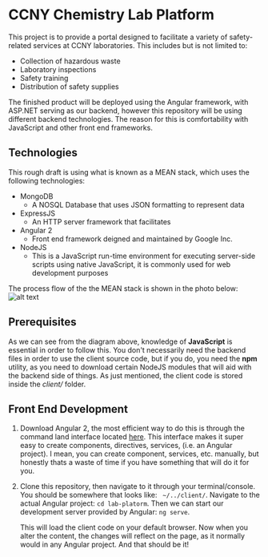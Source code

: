 # CCNY Chemistry Lab Platform

This project is to provide a portal designed to facilitate a variety of safety-related services at CCNY laboratories.
This includes but is not limited to: 
* Collection of hazardous waste 
* Laboratory inspections 
* Safety training 
* Distribution of safety supplies 

The finished product will be deployed using the Angular framework, with ASP.NET serving as our backend, however this repository will be using different backend technologies. The reason for this is comfortability with JavaScript and other front end frameworks.

## Technologies
This rough draft is using what is known as a MEAN stack, which uses the following technologies:
+ MongoDB
  * A NOSQL Database that uses JSON formatting to represent data  
+ ExpressJS
  * An HTTP server framework that facilitates 
+ Angular 2
  * Front end framework deigned and maintained by Google Inc.
+ NodeJS 
  * This is a JavaScript run-time environment for executing server-side scripts using native JavaScript, it is commonly used for web development purposes  

The process flow of the the MEAN stack is shown in the photo below:
![alt text](https://excellentwebworld.com/wp-content/uploads/2017/09/images-3.jpg "MEAN Process - Anchal Malik")

## Prerequisites
As we can see from the diagram above, knowledge of **JavaScript** is essential in order to follow this. 
You don't necessarily need the backend files in order to use the client source code, but if you do, you need the **npm** utility, as you need to download certain NodeJS modules that will aid with the backend side of things. As just mentioned, the client code is stored inside the *client/* folder. 

##  Front End Development
1. Download Angular 2, the most efficient way to do this is through the command land interface located [here](https://cli.angular.io/). This interface makes it super easy to create components, directives, services, (i.e. an Angular project). I mean, you can create component, services, etc. manually, but honestly thats a waste of time if you have something that will do it for you.
2. Clone this repository, then navigate to it through your terminal/console. You should be somewhere that looks like: ` ~/../client/`.
   Navigate to the actual Angular project: `cd lab-platorm`. Then we can start our development server provided by Angular:
   `ng serve`.
   
   This will load the client code on your default browser. Now when you alter the content, the changes will reflect on the page, as it normally would in any Angular project. And that should be it!
 
